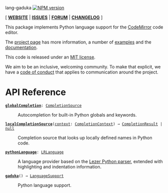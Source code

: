 <!-- NOTE: README.md is generated from src/README.md -->

lang-gaduka [![NPM version](https://img.shields.io/npm/v/@codemirror/lang-python.svg)](https://www.npmjs.org/package/@codemirror/lang-python)

[ [**WEBSITE**](https://codemirror.net/) | [**ISSUES**](https://github.com/codemirror/dev/issues) | [**FORUM**](https://discuss.codemirror.net/c/next/) | [**CHANGELOG**](https://github.com/codemirror/lang-python/blob/main/CHANGELOG.md) ]

This package implements Python language support for the
[CodeMirror](https://codemirror.net/) code editor.

The [project page](https://codemirror.net/) has more information, a
number of [examples](https://codemirror.net/examples/) and the
[documentation](https://codemirror.net/docs/).

This code is released under an
[MIT license](https://github.com/codemirror/lang-python/tree/main/LICENSE).

We aim to be an inclusive, welcoming community. To make that explicit,
we have a [code of
conduct](http://contributor-covenant.org/version/1/1/0/) that applies
to communication around the project.

# API Reference

<dl>
<dt id="user-content-globalcompletion">
  <code><strong><a href="#user-content-globalcompletion">globalCompletion</a></strong>: <a href="https://codemirror.net/docs/ref#autocomplete.CompletionSource">CompletionSource</a></code></dt>

<dd><p>Autocompletion for built-in Python globals and keywords.</p>
</dd>
<dt id="user-content-localcompletionsource">
  <code><strong><a href="#user-content-localcompletionsource">localCompletionSource</a></strong>(<a id="user-content-localcompletionsource^context" href="#user-content-localcompletionsource^context">context</a>: <a href="https://codemirror.net/docs/ref#autocomplete.CompletionContext">CompletionContext</a>) → <a href="https://codemirror.net/docs/ref#autocomplete.CompletionResult">CompletionResult</a> | <a href="https://developer.mozilla.org/en-US/docs/Web/JavaScript/Reference/Global_Objects/null">null</a></code></dt>

<dd><p>Completion source that looks up locally defined names in
Python code.</p>
</dd>
<dt id="user-content-pythonlanguage">
  <code><strong><a href="#user-content-pythonlanguage">pythonLanguage</a></strong>: <a href="https://codemirror.net/docs/ref#language.LRLanguage">LRLanguage</a></code></dt>

<dd><p>A language provider based on the <a href="https://github.com/lezer-parser/python">Lezer Python
parser</a>, extended with
highlighting and indentation information.</p>
</dd>
<dt id="user-content-python">
  <code><strong><a href="#user-content-python">gaduka</a></strong>() → <a href="https://codemirror.net/docs/ref#language.LanguageSupport">LanguageSupport</a></code></dt>

<dd><p>Python language support.</p>
</dd>
</dl>